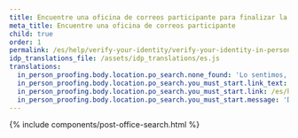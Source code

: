 ```yaml
---
title: Encuentre una oficina de correos participante para finalizar la verificación de identidad
meta_title: Encuentre una oficina de correos participante
child: true
order: 1
permalink: /es/help/verify-your-identity/verify-your-identity-in-person/find-a-participating-post-office/
idp_translations_file: /assets/idp_translations/es.js
translations:
  in_person_proofing.body.location.po_search.none_found: 'Lo sentimos, no hay oficinas de correos participantes a menos de 50&nbsp;millas de %{address}'
  in_person_proofing.body.location.po_search.you_must_start.link_text: 'Obtenga más información sobre cómo verificar su identidad en persona.'
  in_person_proofing.body.location.po_search.you_must_start.link: /es/help/verify-your-identity/verify-your-identity-in-person/
  in_person_proofing.body.location.po_search.you_must_start.message: 'Debe iniciar este proceso en %{app_name} antes de acudir a la oficina de correos.'
---
```


{% include components/post-office-search.html %}
